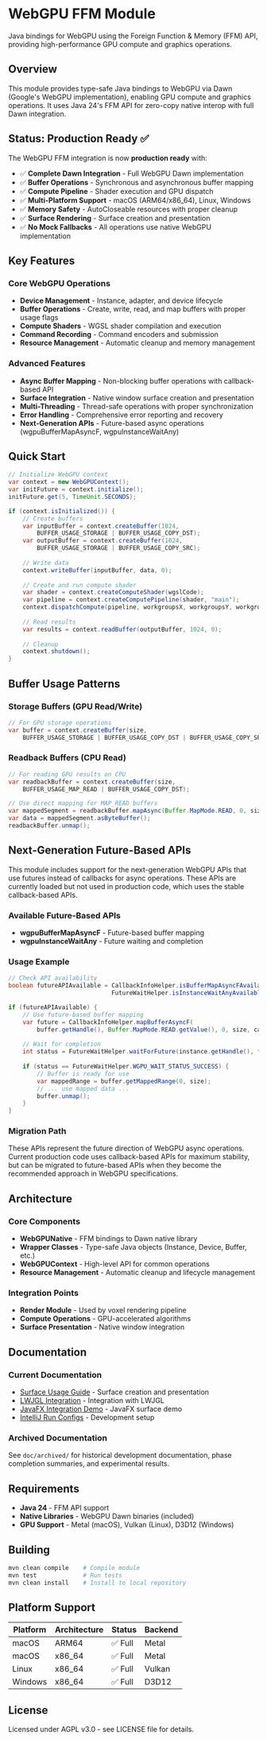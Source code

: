 # WebGPU FFM Module

Java bindings for WebGPU using the Foreign Function & Memory (FFM) API, providing high-performance GPU compute and graphics operations.

## Overview

This module provides type-safe Java bindings to WebGPU via Dawn (Google's WebGPU implementation), enabling GPU compute and graphics operations. It uses Java 24's FFM API for zero-copy native interop with full Dawn integration.

## Status: Production Ready ✅

The WebGPU FFM integration is now **production ready** with:
- ✅ **Complete Dawn Integration** - Full WebGPU Dawn implementation
- ✅ **Buffer Operations** - Synchronous and asynchronous buffer mapping
- ✅ **Compute Pipeline** - Shader execution and GPU dispatch
- ✅ **Multi-Platform Support** - macOS (ARM64/x86_64), Linux, Windows  
- ✅ **Memory Safety** - AutoCloseable resources with proper cleanup
- ✅ **Surface Rendering** - Surface creation and presentation
- ✅ **No Mock Fallbacks** - All operations use native WebGPU implementation

## Key Features

### Core WebGPU Operations
- **Device Management** - Instance, adapter, and device lifecycle
- **Buffer Operations** - Create, write, read, and map buffers with proper usage flags
- **Compute Shaders** - WGSL shader compilation and execution
- **Command Recording** - Command encoders and submission
- **Resource Management** - Automatic cleanup and memory management

### Advanced Features
- **Async Buffer Mapping** - Non-blocking buffer operations with callback-based API
- **Surface Integration** - Native window surface creation and presentation
- **Multi-Threading** - Thread-safe operations with proper synchronization
- **Error Handling** - Comprehensive error reporting and recovery
- **Next-Generation APIs** - Future-based async operations (wgpuBufferMapAsyncF, wgpuInstanceWaitAny)

## Quick Start

```java
// Initialize WebGPU context
var context = new WebGPUContext();
var initFuture = context.initialize();
initFuture.get(5, TimeUnit.SECONDS);

if (context.isInitialized()) {
    // Create buffers
    var inputBuffer = context.createBuffer(1024, 
        BUFFER_USAGE_STORAGE | BUFFER_USAGE_COPY_DST);
    var outputBuffer = context.createBuffer(1024, 
        BUFFER_USAGE_STORAGE | BUFFER_USAGE_COPY_SRC);
    
    // Write data
    context.writeBuffer(inputBuffer, data, 0);
    
    // Create and run compute shader
    var shader = context.createComputeShader(wgslCode);
    var pipeline = context.createComputePipeline(shader, "main");
    context.dispatchCompute(pipeline, workgroupsX, workgroupsY, workgroupsZ);
    
    // Read results
    var results = context.readBuffer(outputBuffer, 1024, 0);
    
    // Cleanup
    context.shutdown();
}
```

## Buffer Usage Patterns

### Storage Buffers (GPU Read/Write)
```java
// For GPU storage operations
var buffer = context.createBuffer(size, 
    BUFFER_USAGE_STORAGE | BUFFER_USAGE_COPY_DST | BUFFER_USAGE_COPY_SRC);
```

### Readback Buffers (CPU Read)
```java
// For reading GPU results on CPU
var readbackBuffer = context.createBuffer(size, 
    BUFFER_USAGE_MAP_READ | BUFFER_USAGE_COPY_DST);

// Use direct mapping for MAP_READ buffers
var mappedSegment = readbackBuffer.mapAsync(Buffer.MapMode.READ, 0, size).get();
var data = mappedSegment.asByteBuffer();
readbackBuffer.unmap();
```

## Next-Generation Future-Based APIs

This module includes support for the next-generation WebGPU APIs that use futures instead of callbacks for async operations. These APIs are currently loaded but not used in production code, which uses the stable callback-based APIs.

### Available Future-Based APIs
- **wgpuBufferMapAsyncF** - Future-based buffer mapping
- **wgpuInstanceWaitAny** - Future waiting and completion

### Usage Example
```java
// Check API availability
boolean futureAPIAvailable = CallbackInfoHelper.isBufferMapAsyncFAvailable() && 
                             FutureWaitHelper.isInstanceWaitAnyAvailable();

if (futureAPIAvailable) {
    // Use future-based buffer mapping
    var future = CallbackInfoHelper.mapBufferAsyncF(
        buffer.getHandle(), Buffer.MapMode.READ.getValue(), 0, size, callbackInfo);
    
    // Wait for completion
    int status = FutureWaitHelper.waitForFuture(instance.getHandle(), future, timeoutNanos);
    
    if (status == FutureWaitHelper.WGPU_WAIT_STATUS_SUCCESS) {
        // Buffer is ready for use
        var mappedRange = buffer.getMappedRange(0, size);
        // ... use mapped data ...
        buffer.unmap();
    }
}
```

### Migration Path
These APIs represent the future direction of WebGPU async operations. Current production code uses callback-based APIs for maximum stability, but can be migrated to future-based APIs when they become the recommended approach in WebGPU specifications.

## Architecture

### Core Components
- **WebGPUNative** - FFM bindings to Dawn native library
- **Wrapper Classes** - Type-safe Java objects (Instance, Device, Buffer, etc.)
- **WebGPUContext** - High-level API for common operations
- **Resource Management** - Automatic cleanup and lifecycle management

### Integration Points
- **Render Module** - Used by voxel rendering pipeline
- **Compute Operations** - GPU-accelerated algorithms
- **Surface Presentation** - Native window integration

## Documentation

### Current Documentation
- [Surface Usage Guide](doc/SURFACE_USAGE.md) - Surface creation and presentation
- [LWJGL Integration](doc/LWJGL_INTEGRATION.md) - Integration with LWJGL
- [JavaFX Integration Demo](doc/JAVAFX_INTEGRATION_DEMO.md) - JavaFX surface demo
- [IntelliJ Run Configs](doc/INTELLIJ_RUN_CONFIGS.md) - Development setup

### Archived Documentation
See `doc/archived/` for historical development documentation, phase completion summaries, and experimental results.

## Requirements

- **Java 24** - FFM API support
- **Native Libraries** - WebGPU Dawn binaries (included)
- **GPU Support** - Metal (macOS), Vulkan (Linux), D3D12 (Windows)

## Building

```bash
mvn clean compile    # Compile module
mvn test             # Run tests  
mvn clean install    # Install to local repository
```

## Platform Support

| Platform | Architecture | Status | Backend |
|----------|--------------|--------|---------|
| macOS    | ARM64        | ✅ Full | Metal   |
| macOS    | x86_64       | ✅ Full | Metal   |
| Linux    | x86_64       | ✅ Full | Vulkan  |
| Windows  | x86_64       | ✅ Full | D3D12   |

## License

Licensed under AGPL v3.0 - see LICENSE file for details.